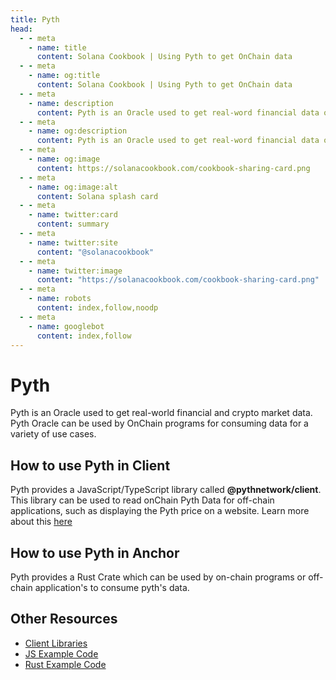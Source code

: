 ```yaml
---
title: Pyth
head:
  - - meta
    - name: title
      content: Solana Cookbook | Using Pyth to get OnChain data
  - - meta
    - name: og:title
      content: Solana Cookbook | Using Pyth to get OnChain data
  - - meta
    - name: description
      content: Pyth is an Oracle used to get real-word financial data onChain.
  - - meta
    - name: og:description
      content: Pyth is an Oracle used to get real-word financial data onChain.
  - - meta
    - name: og:image
      content: https://solanacookbook.com/cookbook-sharing-card.png
  - - meta
    - name: og:image:alt
      content: Solana splash card
  - - meta
    - name: twitter:card
      content: summary
  - - meta
    - name: twitter:site
      content: "@solanacookbook"
  - - meta
    - name: twitter:image
      content: "https://solanacookbook.com/cookbook-sharing-card.png"
  - - meta
    - name: robots
      content: index,follow,noodp
  - - meta
    - name: googlebot
      content: index,follow
---
```


# Pyth

Pyth is an Oracle used to get real-world financial and crypto market data. Pyth Oracle can be used by OnChain programs for consuming data for a variety of use cases.

## How to use Pyth in Client

Pyth provides a JavaScript/TypeScript library called **@pythnetwork/client**. This library can be used to read onChain Pyth Data for off-chain applications, such as displaying the Pyth price on a website. Learn more about this [here](https://www.npmjs.com/package/@pythnetwork/client)

<SolanaCodeGroup>
  <SolanaCodeGroupItem title="TS" active>

  <template v-slot:default>

@[code](@/code/pyth/client/client.en.ts)

  </template>

  <template v-slot:preview>

@[code](@/code/pyth/client/client.preview.en.ts)

  </template>

  </SolanaCodeGroupItem>

</SolanaCodeGroup>

## How to use Pyth in Anchor

Pyth provides a Rust Crate which can be used by on-chain programs or off-chain application's to consume pyth's data.

## Other Resources

- [Client Libraries](https://docs.pyth.network/consumers/client-libraries)
- [JS Example Code](https://github.dev/solana-labs/solana/tree/master/web3.js/examples)
- [Rust Example Code](https://github.com/project-serum/anchor/tree/master/tests/pyth)
